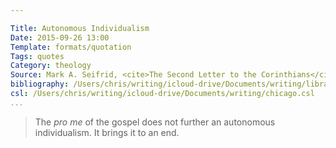 ```yaml
---

Title: Autonomous Individualism
Date: 2015-09-26 13:00
Template: formats/quotation
Tags: quotes
Category: theology
Source: Mark A. Seifrid, <cite>The Second Letter to the Corinthians</cite>
bibliography: /Users/chris/writing/icloud-drive/Documents/writing/library.bib
csl: /Users/chris/writing/icloud-drive/Documents/writing/chicago.csl
...
```


> The _pro me_ of the gospel does not further an autonomous individualism. It
> brings it to an end.

